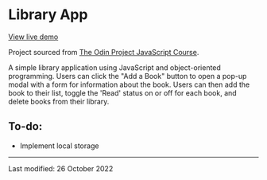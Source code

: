 # Library App
[View live demo](https://jcrachael.github.io/library/)

Project sourced from [The Odin Project JavaScript Course](https://www.theodinproject.com/lessons/node-path-javascript-library).

A simple library application using JavaScript and object-oriented programming. Users can click the "Add a Book" button to open a pop-up modal with a form for information about the book. Users can then add the book to their list, toggle the 'Read' status on or off for each book, and delete books from their library.

## To-do:
* Implement local storage


---

Last modified: 26 October 2022






